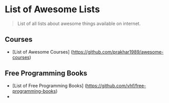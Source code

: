 
List of Awesome Lists
=====

> List of all lists about awesome things available on internet.


Courses
---
  - [List of Awesome Courses] (https://github.com/prakhar1989/awesome-courses)

Free Programming Books
---
  - [List of Free Programming Books] (https://github.com/vhf/free-programming-books)
  - 

